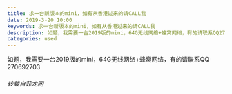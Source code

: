 ```yaml
---
title: 求一台新版本的mini，如有从香港过来的请CALL我
date: 2019-3-20 10:00
keywords: 求一台新版本的mini，如有从香港过来的请CALL我
description: 如题，我需要一台2019版的mini，64G无线网络+蜂窝网络，有的请联系QQ270692703
categories: used
---
```

<td class="t_f" id="postmessage_3263049">

如题，我需要一台2019版的mini，64G无线网络+蜂窝网络，有的请联系QQ 270692703</td>
###### 转载自菲龙网